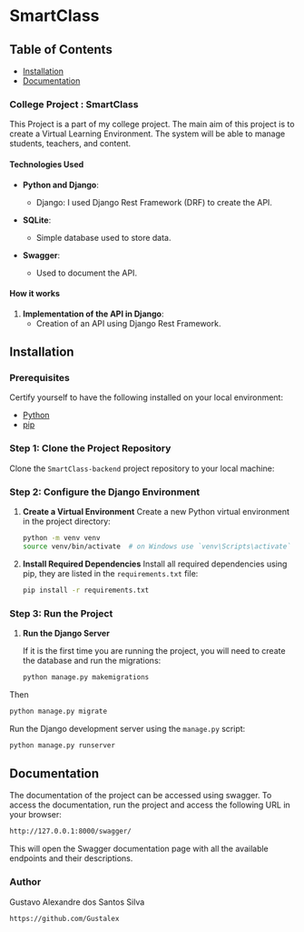 # SmartClass

## Table of Contents

- [Installation](#Installation)
- [Documentation](#Documentation)


### College Project : SmartClass 

This Project is a part of my college project. The main aim of this project is to create a Virtual Learning Environment. The system will be able to manage students, teachers, and content. 

#### Technologies Used

- **Python and Django**:
  - Django: I used Django Rest Framework (DRF) to create the API.

- **SQLite**:
   - Simple database used to store data.

- **Swagger**:
   - Used to document the API.


#### How it works

1. **Implementation of the API in Django**:
   - Creation of an API using Django Rest Framework.

## Installation

### Prerequisites

Certify yourself to have the following installed on your local environment:
- [Python](https://www.python.org/) 
- [pip](https://pip.pypa.io/en/stable/installation/) 

### Step 1: Clone the Project Repository

Clone the `SmartClass-backend` project repository to your local machine:
    

### Step 2: Configure the Django Environment

1. **Create a Virtual Environment**
    Create a new Python virtual environment in the project directory:
   ```bash
   python -m venv venv
   source venv/bin/activate  # on Windows use `venv\Scripts\activate`
   ```

2. **Install Required Dependencies**
   Install all required dependencies using pip, they are listed in the `requirements.txt` file:
   ```bash
   pip install -r requirements.txt
   ```

### Step 3: Run the Project

1. **Run the Django Server**

   If it is the first time you are running the project, you will need to create the database and run the migrations:
   ```bash
   python manage.py makemigrations
   ```
  Then
  ```bash
  python manage.py migrate
  ```

   Run the Django development server using the `manage.py` script:
   ```bash
   python manage.py runserver
   ```

## Documentation

The documentation of the project can be accessed using swagger. To access the documentation, run the project and access the following URL in your browser:
```bash
http://127.0.0.1:8000/swagger/
```
This will open the Swagger documentation page with all the available endpoints and their descriptions.

### Author
Gustavo Alexandre dos Santos Silva
```bash
https://github.com/Gustalex
```

